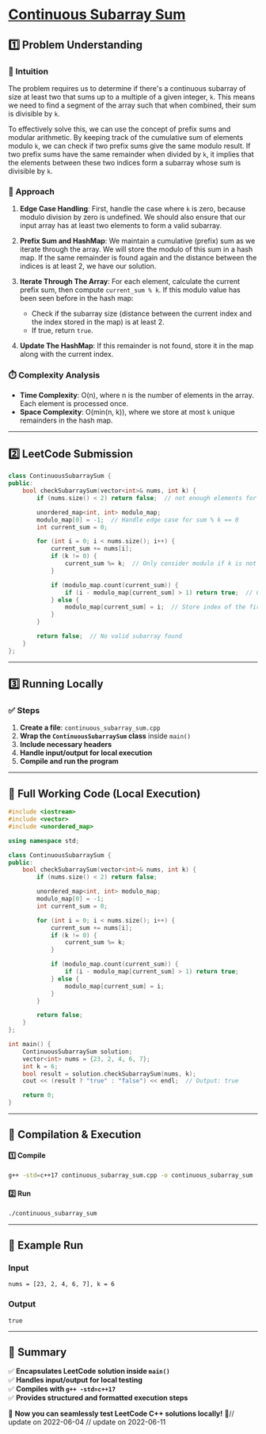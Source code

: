 # **[Continuous Subarray Sum](https://leetcode.com/problems/continuous-subarray-sum/description/)**  

## **1️⃣ Problem Understanding**  
### **📌 Intuition**  
The problem requires us to determine if there's a continuous subarray of size at least two that sums up to a multiple of a given integer, `k`. This means we need to find a segment of the array such that when combined, their sum is divisible by `k`. 

To effectively solve this, we can use the concept of prefix sums and modular arithmetic. By keeping track of the cumulative sum of elements modulo `k`, we can check if two prefix sums give the same modulo result. If two prefix sums have the same remainder when divided by `k`, it implies that the elements between these two indices form a subarray whose sum is divisible by `k`.

### **🚀 Approach**  
1. **Edge Case Handling**: First, handle the case where `k` is zero, because modulo division by zero is undefined. We should also ensure that our input array has at least two elements to form a valid subarray.
  
2. **Prefix Sum and HashMap**: We maintain a cumulative (prefix) sum as we iterate through the array. We will store the modulo of this sum in a hash map. If the same remainder is found again and the distance between the indices is at least 2, we have our solution.

3. **Iterate Through The Array**: For each element, calculate the current prefix sum, then compute `current_sum % k`. If this modulo value has been seen before in the hash map:
   - Check if the subarray size (distance between the current index and the index stored in the map) is at least 2.
   - If true, return `true`.

4. **Update The HashMap**: If this remainder is not found, store it in the map along with the current index.

### **⏱️ Complexity Analysis**  
- **Time Complexity**: O(n), where n is the number of elements in the array. Each element is processed once.
- **Space Complexity**: O(min(n, k)), where we store at most `k` unique remainders in the hash map.

---  

## **2️⃣ LeetCode Submission**  
```cpp
class ContinuousSubarraySum {
public:
    bool checkSubarraySum(vector<int>& nums, int k) {
        if (nums.size() < 2) return false;  // not enough elements for a subarray

        unordered_map<int, int> modulo_map;
        modulo_map[0] = -1;  // Handle edge case for sum % k == 0
        int current_sum = 0;

        for (int i = 0; i < nums.size(); i++) {
            current_sum += nums[i];
            if (k != 0) {
                current_sum %= k;  // Only consider modulo if k is not zero
            }

            if (modulo_map.count(current_sum)) {
                if (i - modulo_map[current_sum] > 1) return true;  // Check distance
            } else {
                modulo_map[current_sum] = i;  // Store index of the first occurrence
            }
        }

        return false;  // No valid subarray found
    }
};
```  

---  

## **3️⃣ Running Locally**  
### **✅ Steps**  
1. **Create a file**: `continuous_subarray_sum.cpp`  
2. **Wrap the `ContinuousSubarraySum` class** inside `main()`  
3. **Include necessary headers**  
4. **Handle input/output for local execution**  
5. **Compile and run the program**  

---  

## **📝 Full Working Code (Local Execution)**  
```cpp
#include <iostream>
#include <vector>
#include <unordered_map>

using namespace std;

class ContinuousSubarraySum {
public:
    bool checkSubarraySum(vector<int>& nums, int k) {
        if (nums.size() < 2) return false;

        unordered_map<int, int> modulo_map;
        modulo_map[0] = -1;
        int current_sum = 0;

        for (int i = 0; i < nums.size(); i++) {
            current_sum += nums[i];
            if (k != 0) {
                current_sum %= k;
            }

            if (modulo_map.count(current_sum)) {
                if (i - modulo_map[current_sum] > 1) return true;
            } else {
                modulo_map[current_sum] = i;
            }
        }

        return false;
    }
};

int main() {
    ContinuousSubarraySum solution;
    vector<int> nums = {23, 2, 4, 6, 7};
    int k = 6;
    bool result = solution.checkSubarraySum(nums, k);
    cout << (result ? "true" : "false") << endl;  // Output: true

    return 0;
}
```  

---  

## **🔧 Compilation & Execution**  
#### **1️⃣ Compile**  
```bash
g++ -std=c++17 continuous_subarray_sum.cpp -o continuous_subarray_sum
```  

#### **2️⃣ Run**  
```bash
./continuous_subarray_sum
```  

---  

## **🎯 Example Run**  
### **Input**  
```
nums = [23, 2, 4, 6, 7], k = 6
```  
### **Output**  
```
true
```  

---  

## **📌 Summary**  
✅ **Encapsulates LeetCode solution inside `main()`**  
✅ **Handles input/output for local testing**  
✅ **Compiles with `g++ -std=c++17`**  
✅ **Provides structured and formatted execution steps**  

🚀 **Now you can seamlessly test LeetCode C++ solutions locally!** 🚀// update on 2022-06-04
// update on 2022-06-11
